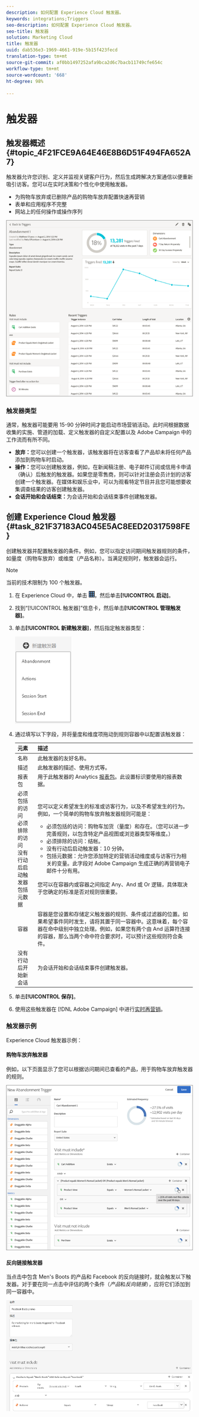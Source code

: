 ```yaml
---
description: 如何配置 Experience Cloud 触发器。
keywords: integrations;Triggers
seo-description: 如何配置 Experience Cloud 触发器。
seo-title: 触发器
solution: Marketing Cloud
title: 触发器
uuid: dab536e3-1969-4661-919e-5b15f423fecd
translation-type: tm+mt
source-git-commit: af0bb1497252afa9bca2d6c7bacb11749cfe654c
workflow-type: tm+mt
source-wordcount: '668'
ht-degree: 98%

---
```



# 触发器

## 触发器概述 {#topic_4F21FCE9A64E46E8B6D51F494FA652A7}

触发器允许您识别、定义并监视关键客户行为，然后生成跨解决方案通信以便重新吸引访客。您可以在实时决策和个性化中使用触发器。

* 为购物车放弃或已删除产品的购物车放弃配置快速再营销
* 表单和应用程序不完整
* 网站上的任何操作或操作序列

![](assets/trigger-abandonment-2.png)

### 触发器类型

通常，触发器可能要用 15-90 分钟时间才能启动市场营销活动。此时间根据数据收集的实施、管道的加载、定义触发器的自定义配置以及 Adobe Campaign 中的工作流而有所不同。

* **放弃：**&#x200B;您可以创建一个触发器，该触发器将在访客查看了产品却未将任何产品添加到购物车时启动。
* **操作：**&#x200B;您可以创建触发器，例如，在新闻稿注册、电子邮件订阅或信用卡申请（确认）后触发的触发器。如果您是零售商，则可以针对注册会员计划的访客创建一个触发器。在媒体和娱乐业中，可以为观看特定节目并且您可能想要收集调查结果的访客创建触发器。
* **会话开始和会话结束：**&#x200B;为会话开始和会话结束事件创建触发器。

## 创建 Experience Cloud 触发器 {#task_821F37183AC045E5AC8EED20317598FE}

创建触发器并配置触发器的条件。例如，您可以指定访问期间触发器规则的条件，如量度（购物车放弃）或维度（产品名称）。当满足规则时，触发器会运行。

>[!NOTE]
>
>当前的技术限制为 100 个触发器。

1. 在 Experience Cloud 中，单击 ![](assets/menu-icon.png)，然后单击&#x200B;**[!UICONTROL 启动]**。
2. 找到“[!UICONTROL 触发器]”信息卡，然后单击&#x200B;**[!UICONTROL 管理触发器]**。
3. 单击&#x200B;**[!UICONTROL 新建触发器]**，然后指定触发器类型：

   ![步骤结果](assets/add-trigger.png)

4. 通过填写以下字段，并将量度和维度项拖动到规则容器中以配置该触发器：

   | 元素 | 描述 |
   |--- |--- |
   | 名称 | 此触发器的友好名称。 |
   | 描述 | 此触发器的描述、使用方式等。 |
   | 报表包 | 用于此触发器的 Analytics [报表包](https://docs.adobe.com/content/help/zh-Hans/analytics/implementation/analytics-basics/ref-reports-report-suites.html)。此设置标识要使用的报表数据。 |
   | 必须包括的访问<br>必须排除的访问<br>没有行动后启动触发器<br>包括元数据 | 您可以定义希望发生的标准或访客行为，以及不希望发生的行为。例如，一个简单的购物车放弃触发器规则可能是：<ul><li>必须包括的访问：购物车加货（量度）和存在。（您可以进一步完善规则，以包含特定产品视图或浏览器类型等维度。）</li><li>必须排除的访问：结帐。</li><li>没有行动后启动触发器：10 分钟。</li><li>包括元数据：允许您添加特定的营销活动维度或与访客行为相关的变量。此字段对 Adobe Campaign 生成正确的再营销电子邮件十分有用。</li></ul><br>您可以在容器内或容器之间指定 Any、And 或 Or 逻辑，具体取决于您确定的标准是否对规则很重要。 |
   | 容器 | 容器是您设置和存储定义触发器的规则、条件或过滤器的位置。如果希望事件同时发生，请将其置于同一容器中。这意味着，每个容器在命中级别中独立处理。例如，如果您有两个由 And 运算符连接的容器，那么当两个命中符合要求时，可以预计这些规则符合条件。 |
   | 没有行动后开始新会话 | 为会话开始和会话结束事件创建触发器。 |

5. 单击&#x200B;**[!UICONTROL 保存]**。
6. 使用这些触发器在 [!DNL Adobe Campaign] 中进行[实时再营销](https://docs.adobe.com/content/help/en/campaign-standard/using/integrating-with-adobe-cloud/working-with-campaign-and-triggers/about-adobe-experience-cloud-triggers.html)。

### 触发器示例

Experience Cloud 触发器示例：

#### 购物车放弃触发器

例如，以下页面显示了您可以根据访问期间已查看的产品，用于购物车放弃触发器的规则。

![](assets/abandonment-trigger.png)

#### 反向链接触发器

当点击中包含 Men&#39;s Boots 的产品和 Facebook 的反向链接时，就会触发以下触发器。对于要在同一点击中评估的两个条件（*产品*&#x200B;和&#x200B;*反向链接*），应将它们添加到同一容器中。

![](assets/fb-boots-promo.png)
